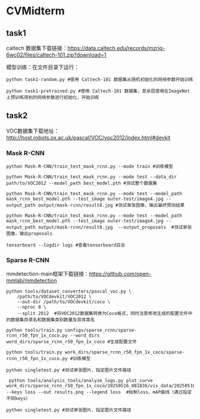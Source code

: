 # CVMidterm

## task1

caltech 数据集下载链接：https://data.caltech.edu/records/mzrjq-6wc02/files/caltech-101.zip?download=1

模型训练：在文件目录下运行：

```
python task1-random.py #使用 Caltech-101 数据集从随机初始化的网络参数开始训练
```

```
python task1-pretrained.py #使用 Caltech-101 数据集，其余层使用在ImageNet上预训练得到的网络参数进行初始化，开始训练
```

## task2

VOC数据集下载地址：http://host.robots.ox.ac.uk/pascal/VOC/voc2012/index.html#devkit
### Mask R-CNN


```
python Mask-R-CNN/train_test_mask_rcnn.py --mode train #训练模型
```

```
python Mask-R-CNN/train_test_mask_rcnn.py --mode test --data_dir path/to/VOC2012 --model_path best_model.pth #测试整个数据集
```

```
python Mask-R-CNN/train_test_mask_rcnn.py --mode test --model_path mask_rcnn_best_model.pth --test_image outer-test/image4.jpg --output_path output/mask-rcnn/result8.jpg #测试单张图像，输出最终预测结果
```

```
python Mask-R-CNN/train_test_mask_rcnn.py --mode test --model_path mask_rcnn_best_model.pth --test_image outer-test/image4.jpg --output_path output/mask-rcnn/result8.jpg  --output_proposals  #测试单张图像，输出proposals
```

```
tensorboard --logdir logs #查看tensorboard日志
```

### Sparse R-CNN

mmdetection-main框架下载链接：https://github.com/open-mmlab/mmdetection

```
python tools/dataset_converters/pascal_voc.py \
    /path/to/VOCdevkit/VOC2012 \
    --out-dir /path/to/VOCdevkit/coco \
    --nproc 8 \
    --split 2012  #将VOC2012数据集转换为Coco格式，同时注意修改生成的配置文件中的数据集目录名和数据集类别数量及具体类名
```

```
python tools/train.py configs/sparse_rcnn/sparse-rcnn_r50_fpn_1x_coco.py --word_dirs word_dirs/sparse_rcnn_r50_fpn_1x_coco #生成配置文件
```

```
python tools/train.py work_dirs/sparse_rcnn_r50_fpn_1x_coco/sparse-rcnn_r50_fpn_1x_coco.py #训练模型
```

```
python singletest.py #测试单张图片，指定图片文件路径
```

```
 python tools/analysis_tools/analyze_logs.py plot_curve   work_dirs/sparse_rcnn_r50_fpn_1x_coco/20250516_081836/vis_data/20250516_081836.json     --keys loss --out results.png --legend loss  #绘制loss、mAP曲线（通过指定不同keys）
```

```
python singletest.py #测试单张图片，指定图片文件路径
```
